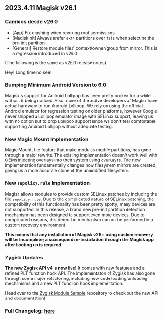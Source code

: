 ## 2023.4.11 Magisk v26.1

### Cambios desde v26.0

- [App] Fix crashing when revoking root permissions
- [MagiskInit] Always prefer `ext4` partitions over `f2fs` when selecting the pre-init partition
- [General] Restore module files' context/owner/group from mirror. This is a regression introduced in v26.0

(The following is the same as v26.0 release notes)

Hey! Long time no see!

### Bumping Minimum Android Version to 6.0

Magisk's support for Android Lollipop has been pretty broken for a while without it being noticed. Also, none of the active developers of Magisk have actual hardware to run Android Lollipop. We rely on using the official Android emulator for regression testing on older platforms, however Google never shipped a Lollipop emulator image with SELinux support, leaving us with no option but to drop Lollipop support since we don't feel comfortable supporting Android Lollipop without adequate testing.

### New Magic Mount Implementation

Magic Mount, the feature that make modules modify partitions, has gone through a major rewrite. The existing implementation doesn't work well with OEMs injecting overlays into their system using `overlayfs`. The new implementation fundamentally changes how filesystem mirrors are created, giving us a more accurate clone of the unmodified filesystem.

### New `sepolicy.rule` Implementation

Magisk allows modules to provide custom SELinux patches by including the file `sepolicy.rule`. Due to the complicated nature of SELinux patching, the compatibility of this functionality has been pretty spotty; many devices are not supported. In this release, a brand new pre-init partition detection mechanism has been designed to support even more devices. Due to complicated reasons, this detection mechanism cannot be performed in a custom recovery environment.

**This means that any installation of Magisk v26+ using custom recovery will be incomplete; a subsequent re-installation through the Magisk app after booting up is required.**

### Zygisk Updates

**The new Zygisk API v4 is now live!** It comes with new features and a refined PLT function hook API. The implementaton of Zygisk has also gone through some major refactoring, including new code loading/unloading mechanisms and a new PLT function hook implementation.

Head over to the [Zygisk Module Sample](https://github.com/topjohnwu/zygisk-module-sample) repository to check out the new API and documentation!

### Full Changelog: [here](https://topjohnwu.github.io/Magisk/changes.html)
